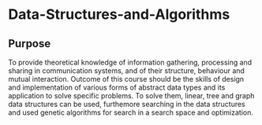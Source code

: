 # Data-Structures-and-Algorithms
<h2> Purpose</h2>
To provide theoretical knowledge of information gathering, processing and sharing in communication systems, and of their structure, behaviour and mutual interaction.
Outcome of this course should be the skills of design and implementation of various forms of abstract data types and its application to solve specific problems. To solve them, linear, tree and graph data structures can be used, furthemore searching in the data structures and used genetic algorithms for search in a search space and optimization.
